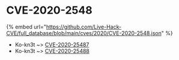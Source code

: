 # CVE-2020-2548
{% embed url="https://github.com/Live-Hack-CVE/full_database/blob/main/cves/2020/CVE-2020-2548.json" %}

* Ko-kn3t ~> [CVE-2020-25487](https://www.alice-snow.ru/2020/database/cve-2020-2548/cve-2020-25487-ko-kn3t)
* Ko-kn3t ~> [CVE-2020-25488](https://www.alice-snow.ru/2020/database/cve-2020-2548/cve-2020-25488-ko-kn3t)